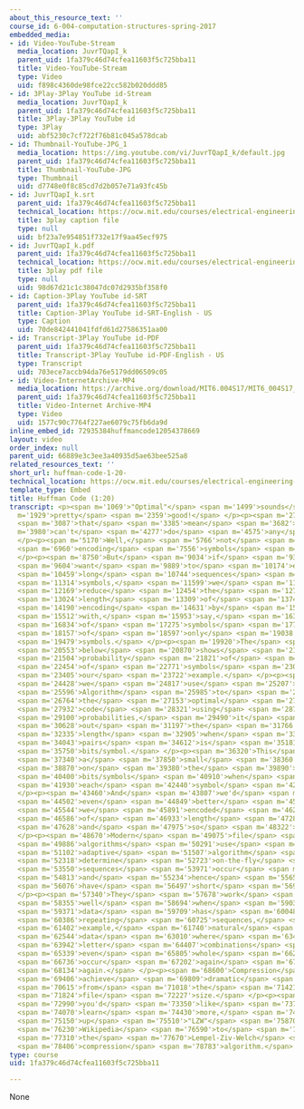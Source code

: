 ```yaml
---
about_this_resource_text: ''
course_id: 6-004-computation-structures-spring-2017
embedded_media:
- id: Video-YouTube-Stream
  media_location: JuvrTQapI_k
  parent_uid: 1fa379c46d74cfea11603f5c725bba11
  title: Video-YouTube-Stream
  type: Video
  uid: f898c4360de98fce22cc582b020ddd85
- id: 3Play-3Play YouTube id-Stream
  media_location: JuvrTQapI_k
  parent_uid: 1fa379c46d74cfea11603f5c725bba11
  title: 3Play-3Play YouTube id
  type: 3Play
  uid: abf5230c7cf722f76b81c045a578dcab
- id: Thumbnail-YouTube-JPG_1
  media_location: https://img.youtube.com/vi/JuvrTQapI_k/default.jpg
  parent_uid: 1fa379c46d74cfea11603f5c725bba11
  title: Thumbnail-YouTube-JPG
  type: Thumbnail
  uid: d7748e0f8c85cd7d2b057e71a93fc45b
- id: JuvrTQapI_k.srt
  parent_uid: 1fa379c46d74cfea11603f5c725bba11
  technical_location: https://ocw.mit.edu/courses/electrical-engineering-and-computer-science/6-004-computation-structures-spring-2017/c1/c1s2/c1s2v9/huffman-code-1-20-/JuvrTQapI_k.srt
  title: 3play caption file
  type: null
  uid: bf23a7e954851f732e17f9aa45ecf975
- id: JuvrTQapI_k.pdf
  parent_uid: 1fa379c46d74cfea11603f5c725bba11
  technical_location: https://ocw.mit.edu/courses/electrical-engineering-and-computer-science/6-004-computation-structures-spring-2017/c1/c1s2/c1s2v9/huffman-code-1-20-/JuvrTQapI_k.pdf
  title: 3play pdf file
  type: null
  uid: 98d67d21c1c38047dc07d2935bf358f0
- id: Caption-3Play YouTube id-SRT
  parent_uid: 1fa379c46d74cfea11603f5c725bba11
  title: Caption-3Play YouTube id-SRT-English - US
  type: Caption
  uid: 70de842441041fdfd61d27586351aa00
- id: Transcript-3Play YouTube id-PDF
  parent_uid: 1fa379c46d74cfea11603f5c725bba11
  title: Transcript-3Play YouTube id-PDF-English - US
  type: Transcript
  uid: 703ece7accb94da76e5179dd06509c05
- id: Video-InternetArchive-MP4
  media_location: https://archive.org/download/MIT6.004S17/MIT6_004S17_01-02-09_300k.mp4
  parent_uid: 1fa379c46d74cfea11603f5c725bba11
  title: Video-Internet Archive-MP4
  type: Video
  uid: 1577c90c7764f227ae6079c75fb6da9d
inline_embed_id: 72935384huffmancode12054378669
layout: video
order_index: null
parent_uid: 66889e3c3ee3a40935d5ae63bee525a8
related_resources_text: ''
short_url: huffman-code-1-20-
technical_location: https://ocw.mit.edu/courses/electrical-engineering-and-computer-science/6-004-computation-structures-spring-2017/c1/c1s2/c1s2v9/huffman-code-1-20-
template_type: Embed
title: Huffman Code (1:20)
transcript: <p><span m='1069'>"Optimal"</span> <span m='1499'>sounds</span> <span
  m='1929'>pretty</span> <span m='2359'>good!</span> </p><p><span m='2790'>Does</span>
  <span m='3087'>that</span> <span m='3385'>mean</span> <span m='3682'>we</span> <span
  m='3980'>can't</span> <span m='4277'>do</span> <span m='4575'>any</span> <span m='4872'>better?</span>
  </p><p><span m='5170'>Well,</span> <span m='5766'>not</span> <span m='6363'>by</span>
  <span m='6960'>encoding</span> <span m='7556'>symbols</span> <span m='8153'>one-at-a-time.</span>
  </p><p><span m='8750'>But</span> <span m='9034'>if</span> <span m='9319'>we</span>
  <span m='9604'>want</span> <span m='9889'>to</span> <span m='10174'>encode</span>
  <span m='10459'>long</span> <span m='10744'>sequences</span> <span m='11029'>of</span>
  <span m='11314'>symbols,</span> <span m='11599'>we</span> <span m='11884'>can</span>
  <span m='12169'>reduce</span> <span m='12454'>the</span> <span m='12739'>expected</span>
  <span m='13024'>length</span> <span m='13309'>of</span> <span m='13749'>the</span>
  <span m='14190'>encoding</span> <span m='14631'>by</span> <span m='15071'>working</span>
  <span m='15512'>with,</span> <span m='15953'>say,</span> <span m='16394'>pairs</span>
  <span m='16834'>of</span> <span m='17275'>symbols</span> <span m='17716'>instead</span>
  <span m='18157'>of</span> <span m='18597'>only</span> <span m='19038'>single</span>
  <span m='19479'>symbols.</span> </p><p><span m='19920'>The</span> <span m='20236'>table</span>
  <span m='20553'>below</span> <span m='20870'>shows</span> <span m='21187'>the</span>
  <span m='21504'>probability</span> <span m='21821'>of</span> <span m='22137'>pairs</span>
  <span m='22454'>of</span> <span m='22771'>symbols</span> <span m='23088'>from</span>
  <span m='23405'>our</span> <span m='23722'>example.</span> </p><p><span m='24039'>If</span>
  <span m='24428'>we</span> <span m='24817'>use</span> <span m='25207'>Huffman's</span>
  <span m='25596'>Algorithm</span> <span m='25985'>to</span> <span m='26375'>build</span>
  <span m='26764'>the</span> <span m='27153'>optimal</span> <span m='27543'>variable-length</span>
  <span m='27932'>code</span> <span m='28321'>using</span> <span m='28711'>these</span>
  <span m='29100'>probabilities,</span> <span m='29490'>it</span> <span m='30059'>turns</span>
  <span m='30628'>out</span> <span m='31197'>the</span> <span m='31766'>expected</span>
  <span m='32335'>length</span> <span m='32905'>when</span> <span m='33474'>encoding</span>
  <span m='34043'>pairs</span> <span m='34612'>is</span> <span m='35181'>1.646</span>
  <span m='35750'>bits/symbol.</span> </p><p><span m='36320'>This</span> <span m='36830'>is</span>
  <span m='37340'>a</span> <span m='37850'>small</span> <span m='38360'>improvement</span>
  <span m='38870'>on</span> <span m='39380'>the</span> <span m='39890'>1.667</span>
  <span m='40400'>bits/symbols</span> <span m='40910'>when</span> <span m='41420'>encoding</span>
  <span m='41930'>each</span> <span m='42440'>symbol</span> <span m='42950'>individually.</span>
  </p><p><span m='43460'>And</span> <span m='43807'>we'd</span> <span m='44154'>do</span>
  <span m='44502'>even</span> <span m='44849'>better</span> <span m='45196'>if</span>
  <span m='45544'>we</span> <span m='45891'>encoded</span> <span m='46238'>sequences</span>
  <span m='46586'>of</span> <span m='46933'>length</span> <span m='47280'>3,</span>
  <span m='47628'>and</span> <span m='47975'>so</span> <span m='48322'>on.</span>
  </p><p><span m='48670'>Modern</span> <span m='49075'>file</span> <span m='49480'>compression</span>
  <span m='49886'>algorithms</span> <span m='50291'>use</span> <span m='50696'>an</span>
  <span m='51102'>adaptive</span> <span m='51507'>algorithm</span> <span m='51912'>to</span>
  <span m='52318'>determine</span> <span m='52723'>on-the-fly</span> <span m='53129'>which</span>
  <span m='53550'>sequences</span> <span m='53971'>occur</span> <span m='54392'>frequently</span>
  <span m='54813'>and</span> <span m='55234'>hence</span> <span m='55655'>should</span>
  <span m='56076'>have</span> <span m='56497'>short</span> <span m='56918'>encodings.</span>
  </p><p><span m='57340'>They</span> <span m='57678'>work</span> <span m='58017'>quite</span>
  <span m='58355'>well</span> <span m='58694'>when</span> <span m='59032'>the</span>
  <span m='59371'>data</span> <span m='59709'>has</span> <span m='60048'>many</span>
  <span m='60386'>repeating</span> <span m='60725'>sequences,</span> <span m='61063'>for</span>
  <span m='61402'>example,</span> <span m='61740'>natural</span> <span m='62079'>language</span>
  <span m='62544'>data</span> <span m='63010'>where</span> <span m='63476'>some</span>
  <span m='63942'>letter</span> <span m='64407'>combinations</span> <span m='64873'>or</span>
  <span m='65339'>even</span> <span m='65805'>whole</span> <span m='66271'>words</span>
  <span m='66736'>occur</span> <span m='67202'>again</span> <span m='67668'>and</span>
  <span m='68134'>again.</span> </p><p><span m='68600'>Compression</span> <span m='69003'>can</span>
  <span m='69406'>achieve</span> <span m='69809'>dramatic</span> <span m='70212'>reductions</span>
  <span m='70615'>from</span> <span m='71018'>the</span> <span m='71421'>original</span>
  <span m='71824'>file</span> <span m='72227'>size.</span> </p><p><span m='72630'>If</span>
  <span m='72990'>you'd</span> <span m='73350'>like</span> <span m='73710'>to</span>
  <span m='74070'>learn</span> <span m='74430'>more,</span> <span m='74790'>look</span>
  <span m='75150'>up</span> <span m='75510'>"LZW"</span> <span m='75870'>on</span>
  <span m='76230'>Wikipedia</span> <span m='76590'>to</span> <span m='76950'>read</span>
  <span m='77310'>the</span> <span m='77670'>Lempel-Ziv-Welch</span> <span m='78030'>data</span>
  <span m='78406'>compression</span> <span m='78783'>algorithm.</span> </p>
type: course
uid: 1fa379c46d74cfea11603f5c725bba11

---
```

None